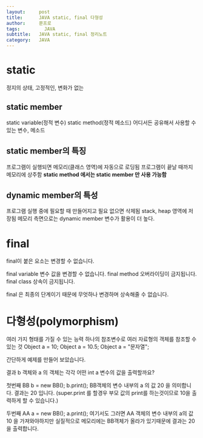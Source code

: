```yaml
---
layout:     post
title:      JAVA static, final 다형성
author:     쭌프로
tags: 		  JAVA
subtitle:   JAVA static, final 정리노트
category:   JAVA
---
```

<!-- Start Writing Below in Markdown -->

# static 

정지의 상태, 고정적인, 변화가 없는

## static member

static variable(정적 변수)
static method(정적 메소드)
어디서든 공유해서 사용할 수 있는 변수, 메소드

## static member의 특징

프로그램이 실행되면 메모리(클래스 영역)에 자동으로 로딩됨
프로그램이 끝날 때까지 메모리에 상주함
<b>static method 에서는 static member 만 사용 가능함</b>

## dynamic member의 특성

프로그램 실행 중에 필요할 때 만들어지고 필요 없으면 삭제됨
stack, heap 영역에 저장됨
메모리 측면으로는 dynamic member 변수가 활용이 더 높다.

# final 

final이 붙은 요소는 변경할 수 없습니다.

final variable 변수 값을 변경할 수 없습니다.
final method  오버라이딩이 금지됩니다.
final class 상속이 금지됩니다.

final 은 최종의 단계이기 때문에 무엇하나 변경하며 상속해줄 수 없습니다.

# 다형성(polymorphism)

여러 가지 형태를 가질 수 있는 능력
하나의 참조변수로 여러 자료형의 객체를 참조할 수 있는 것
Object a = 10;
Object a = 10.5;
Object a = "문자열";

간단하게 예제를 만들어 보았습니다.

<script src="https://gist.github.com/alalstjr/f050cbff7925d8e39933009fae19297e.js"></script>

결과 b 객체와 a 의 객체는 각각 어떤 int a 변수의 값을 출력할까요?

첫번째
BB b = new BB();
b.print();
BB객체의 변수 내부의 a 의 값 20 을 의미합니다.
결과는 20 입니다. 
(super.print 를 할경우 부모 값의 print를 하는것이므로 10을 출력하게 할 수 있습니다.)

두번째
AA a = new BB();
a.print();
여기서도 그러면 AA 객체의 변수 내부의 a의 값 10 을 가져와야하지만
실질적으로 메모리에는 BB객체가 올라가 있기때문에 
결과는 20을 출력합니다.

